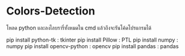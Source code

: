 # Colors-Detection
โหลด python และลงไลบรารี่ทั้งหมดใน cmd แล้วถึงจะรันโค้ดโปรแกรมได้

pip install python-tk : tkinter
pip install Pillow : PTL
pip install numpy : numpy 
pip install opencv-python : opencv
pip install pandas : pandas
